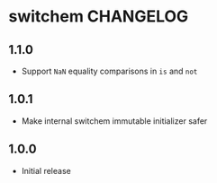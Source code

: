 # switchem CHANGELOG

## 1.1.0

* Support `NaN` equality comparisons in `is` and `not`

## 1.0.1

* Make internal switchem immutable initializer safer

## 1.0.0

* Initial release
